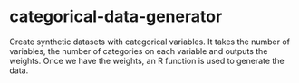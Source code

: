 # categorical-data-generator

Create synthetic datasets with categorical variables. It takes the number of variables, the number of categories on each variable and outputs the weights. Once we have the weights, an R function is used to generate the data. 